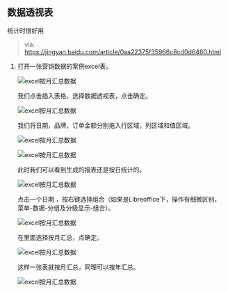 

## 数据透视表

统计时很好用

> via: https://jingyan.baidu.com/article/0aa22375f35966c8cd0d6460.html

1. 打开一张营销数据的案例excel表。

   ![excel按月汇总数据](_assets/excel/3852f6e5eceeadbc8c962ec4cd18dfdae53b7b0d.jpg)

   我们点击插入表格，选择数据透视表，点击确定。

   ![excel按月汇总数据](_assets/excel/03605157935653bbc4990d4f1d0b31210461710d.jpg)

   我们将日期，品牌，订单金额分别拖入行区域，列区域和值区域。

   ![excel按月汇总数据](_assets/excel/04201aa355e983aeac6e309e68efe0781531690d.jpg)

   ![excel按月汇总数据](_assets/excel/def72c6c576699cf4fea46d7a885e036e3915e0d.jpg)

   此时我们可以看到生成的报表还是按日统计的。

   ![excel按月汇总数据](_assets/excel/46a92de039723d03ed535732bb486143d6d4570d.jpg)

   点击一个日期 ，按右键选择组合（如果是Libreoffice下，操作有细微区别，菜单-数据-分组及分级显示-组合）。

   ![excel按月汇总数据](_assets/excel/d695563104ebf6a701b6eb9fffee1c324a184f0d.jpg)

   在里面选择按月汇总，点确定。

   ![excel按月汇总数据](_assets/excel/4a594f2c8cf1d8a7408a213046e34b2c57ee470d.jpg)

   这样一张表就按月汇总，同理可以按年汇总。

   ![excel按月汇总数据](_assets/excel/cca2552c56ee7b7feab715c16ef4fcf5ef0d410d.jpg)